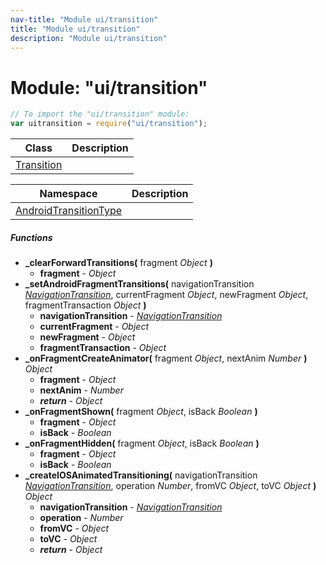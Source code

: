 ```yaml
---
nav-title: "Module ui/transition"
title: "Module ui/transition"
description: "Module ui/transition"
---
```

# Module: "ui/transition"

``` JavaScript
// To import the "ui/transition" module:
var uitransition = require("ui/transition");
```

Class | Description
------|------------
[Transition](../../ui/transition/Transition.md) | 

Namespace | Description
------|------------
[AndroidTransitionType](../../ui/transition/AndroidTransitionType/) | 

##### Functions
 - **_clearForwardTransitions(** fragment _Object_ **)**
   - **fragment** - _Object_
 - **_setAndroidFragmentTransitions(** navigationTransition [_NavigationTransition_](../../ui/frame/NavigationTransition.md), currentFragment _Object_, newFragment _Object_, fragmentTransaction _Object_ **)**
   - **navigationTransition** - [_NavigationTransition_](../../ui/frame/NavigationTransition.md)
   - **currentFragment** - _Object_
   - **newFragment** - _Object_
   - **fragmentTransaction** - _Object_
 - **_onFragmentCreateAnimator(** fragment _Object_, nextAnim _Number_ **)** _Object_
   - **fragment** - _Object_
   - **nextAnim** - _Number_
   - _**return**_ - _Object_
 - **_onFragmentShown(** fragment _Object_, isBack _Boolean_ **)**
   - **fragment** - _Object_
   - **isBack** - _Boolean_
 - **_onFragmentHidden(** fragment _Object_, isBack _Boolean_ **)**
   - **fragment** - _Object_
   - **isBack** - _Boolean_
 - **_createIOSAnimatedTransitioning(** navigationTransition [_NavigationTransition_](../../ui/frame/NavigationTransition.md), operation _Number_, fromVC _Object_, toVC _Object_ **)** _Object_
   - **navigationTransition** - [_NavigationTransition_](../../ui/frame/NavigationTransition.md)
   - **operation** - _Number_
   - **fromVC** - _Object_
   - **toVC** - _Object_
   - _**return**_ - _Object_